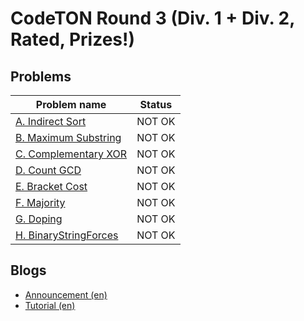 # CodeTON Round 3 (Div. 1 + Div. 2, Rated, Prizes!)

## Problems

|Problem name|Status|
|------------|---------|
| [A. Indirect Sort](problems/A._Indirect_Sort.md)|NOT OK|
| [B. Maximum Substring](problems/B._Maximum_Substring.md)|NOT OK|
| [C. Complementary XOR](problems/C._Complementary_XOR.md)|NOT OK|
| [D. Count GCD](problems/D._Count_GCD.md)|NOT OK|
| [E. Bracket Cost](problems/E._Bracket_Cost.md)|NOT OK|
| [F. Majority](problems/F._Majority.md)|NOT OK|
| [G. Doping](problems/G._Doping.md)|NOT OK|
| [H. BinaryStringForces](problems/H._BinaryStringForces.md)|NOT OK|
## Blogs

- [Announcement (en)](blogs/Announcement_(en).md)
- [Tutorial (en)](blogs/Tutorial_(en).md)

